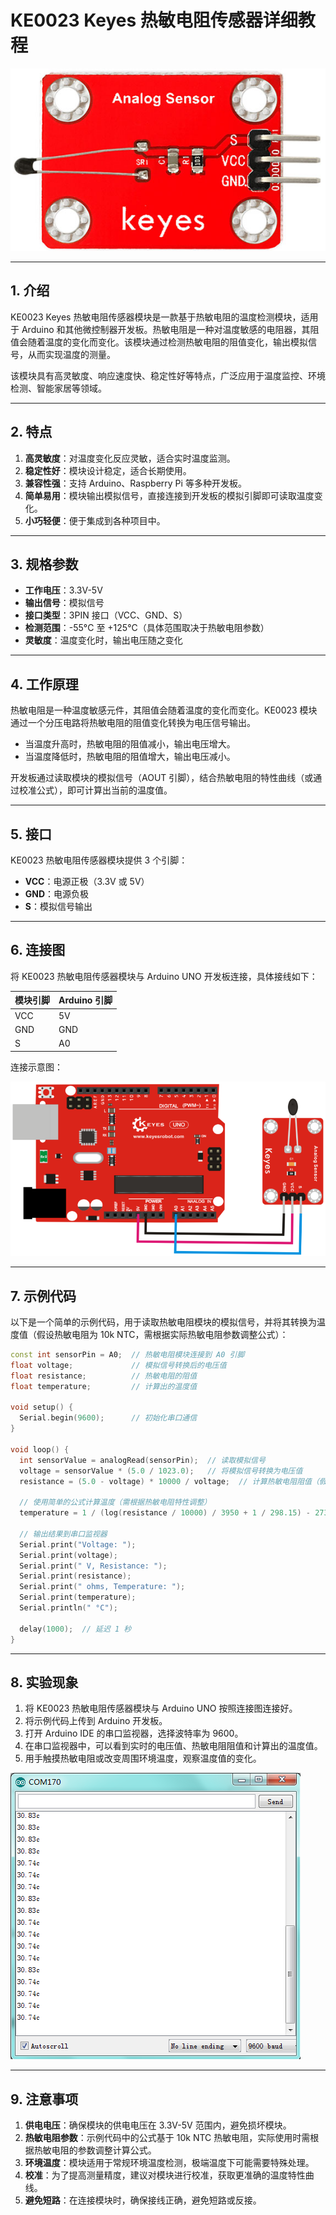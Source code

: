 # KE0023 Keyes 热敏电阻传感器详细教程

![image-20250312153824886](media/image-20250312153824886.png)

---

## **1. 介绍**

KE0023 Keyes 热敏电阻传感器模块是一款基于热敏电阻的温度检测模块，适用于 Arduino 和其他微控制器开发板。热敏电阻是一种对温度敏感的电阻器，其阻值会随着温度的变化而变化。该模块通过检测热敏电阻的阻值变化，输出模拟信号，从而实现温度的测量。

该模块具有高灵敏度、响应速度快、稳定性好等特点，广泛应用于温度监控、环境检测、智能家居等领域。

---

## **2. 特点**

1. **高灵敏度**：对温度变化反应灵敏，适合实时温度监测。  
2. **稳定性好**：模块设计稳定，适合长期使用。  
3. **兼容性强**：支持 Arduino、Raspberry Pi 等多种开发板。  
4. **简单易用**：模块输出模拟信号，直接连接到开发板的模拟引脚即可读取温度变化。  
5. **小巧轻便**：便于集成到各种项目中。

---

## **3. 规格参数**

- **工作电压**：3.3V-5V  
- **输出信号**：模拟信号  
- **接口类型**：3PIN 接口（VCC、GND、S）  
- **检测范围**：-55°C 至 +125°C（具体范围取决于热敏电阻参数）  
- **灵敏度**：温度变化时，输出电压随之变化  

---

## **4. 工作原理**

热敏电阻是一种温度敏感元件，其阻值会随着温度的变化而变化。KE0023 模块通过一个分压电路将热敏电阻的阻值变化转换为电压信号输出。  
- 当温度升高时，热敏电阻的阻值减小，输出电压增大。  
- 当温度降低时，热敏电阻的阻值增大，输出电压减小。  

开发板通过读取模块的模拟信号（AOUT 引脚），结合热敏电阻的特性曲线（或通过校准公式），即可计算出当前的温度值。

---

## **5. 接口**

KE0023 热敏电阻传感器模块提供 3 个引脚：  
- **VCC**：电源正极（3.3V 或 5V）  
- **GND**：电源负极  
- **S**：模拟信号输出  

---

## **6. 连接图**

将 KE0023 热敏电阻传感器模块与 Arduino UNO 开发板连接，具体接线如下：  

| 模块引脚 | Arduino 引脚 |
| -------- | ------------ |
| VCC      | 5V           |
| GND      | GND          |
| S        | A0           |

连接示意图：  

![image-20250312153836199](media/image-20250312153836199.png)

---

## **7. 示例代码**

以下是一个简单的示例代码，用于读取热敏电阻模块的模拟信号，并将其转换为温度值（假设热敏电阻为 10k NTC，需根据实际热敏电阻参数调整公式）：

```cpp
const int sensorPin = A0;  // 热敏电阻模块连接到 A0 引脚
float voltage;             // 模拟信号转换后的电压值
float resistance;          // 热敏电阻的阻值
float temperature;         // 计算出的温度值

void setup() {
  Serial.begin(9600);      // 初始化串口通信
}

void loop() {
  int sensorValue = analogRead(sensorPin);  // 读取模拟信号
  voltage = sensorValue * (5.0 / 1023.0);   // 将模拟信号转换为电压值
  resistance = (5.0 - voltage) * 10000 / voltage;  // 计算热敏电阻阻值（假设分压电阻为 10k）
  
  // 使用简单的公式计算温度（需根据热敏电阻特性调整）
  temperature = 1 / (log(resistance / 10000) / 3950 + 1 / 298.15) - 273.15;

  // 输出结果到串口监视器
  Serial.print("Voltage: ");
  Serial.print(voltage);
  Serial.print(" V, Resistance: ");
  Serial.print(resistance);
  Serial.print(" ohms, Temperature: ");
  Serial.print(temperature);
  Serial.println(" °C");

  delay(1000);  // 延迟 1 秒
}
```

---

## **8. 实验现象**

1. 将 KE0023 热敏电阻传感器模块与 Arduino UNO 按照连接图连接好。  
2. 将示例代码上传到 Arduino 开发板。  
3. 打开 Arduino IDE 的串口监视器，选择波特率为 9600。  
4. 在串口监视器中，可以看到实时的电压值、热敏电阻阻值和计算出的温度值。  
5. 用手触摸热敏电阻或改变周围环境温度，观察温度值的变化。

![image-20250312154002919](media/image-20250312154002919.png)

---

## **9. 注意事项**

1. **供电电压**：确保模块的供电电压在 3.3V-5V 范围内，避免损坏模块。  
2. **热敏电阻参数**：示例代码中的公式基于 10k NTC 热敏电阻，实际使用时需根据热敏电阻的参数调整计算公式。  
3. **环境温度**：模块适用于常规环境温度检测，极端温度下可能需要特殊处理。  
4. **校准**：为了提高测量精度，建议对模块进行校准，获取更准确的温度特性曲线。  
5. **避免短路**：在连接模块时，确保接线正确，避免短路或反接。  



